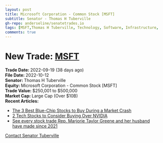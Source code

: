```yaml
---
layout: post
title: Microsoft Corporation - Common Stock [MSFT]
subtitle: Senator - Thomas H Tuberville
gh-repo: anderseline/senatetrades.io
tags: [MSFT,Thomas H Tuberville, Technology, Software, Infrastructure, Large Cap (Over $10B)]
comments: true
---
```


# New Trade: [MSFT](https://finance.yahoo.com/quote/MSFT/) #
<b>Trade Date: </b>2022-09-19 (38 days ago)<br>
<b>File Date: </b>2022-10-12<br>
<b>Senator: </b>Thomas H Tuberville<br>
<b>Equity: </b>Microsoft Corporation - Common Stock [MSFT]<br>
<b>Trade Value: </b>$250,001 to $500,000<br>
<b>Market Cap: </b>Large Cap (Over $10B)<br>
<b>Recent Articles:</b>
- [The 3 Best Blue-Chip Stocks to Buy During a Market Crash](https://stocknews.com/news/msft-unh-dow-the-3-best-blue-chip-stocks-to-buy-during-a-market/)
- [2 Tech Stocks to Consider Buying Over NVIDIA](https://stocknews.com/news/nvda-csco-hckt-2-tech-stocks-to-consider-buying-over-nvidia/)
- [See every stock trade Rep. Marjorie Taylor Greene and her husband have made since 2021](https://www.autoblog.com/2022/09/29/see-every-stock-trade-rep-marjorie-taylor-greene-and-her-husband-have-made-since-2021/)

[Contact Senator Tuberville](https://www.tuberville.senate.gov/contact)